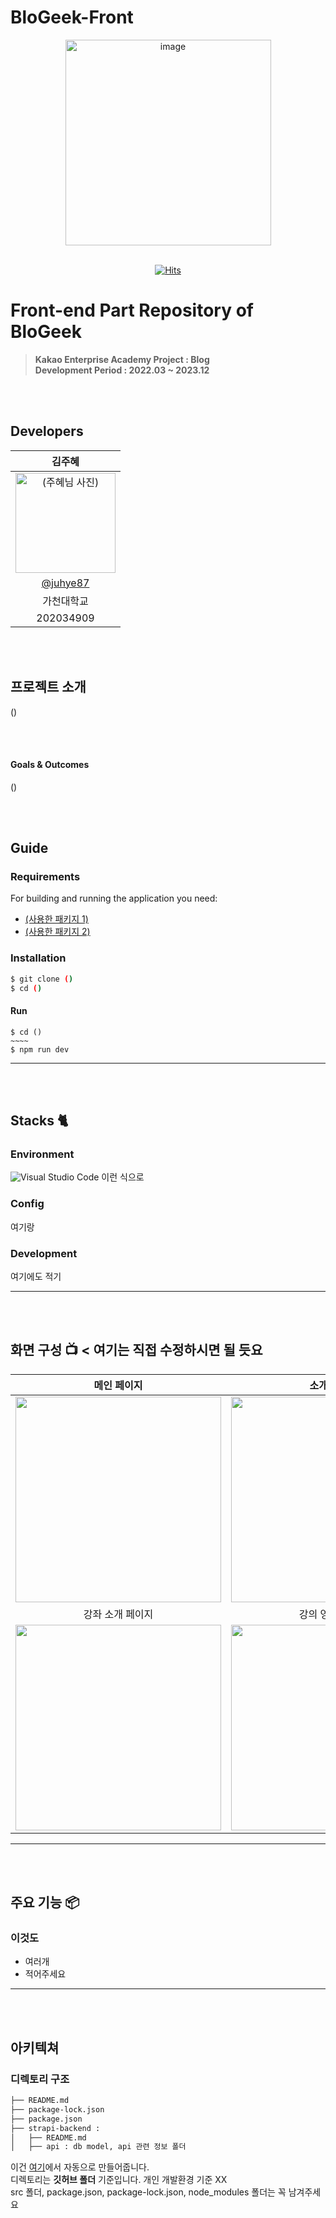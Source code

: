 # BloGeek-Front

<div align="center">
<img width="329" alt="image" src="https://github.com/KEA-GeeK/BloGeeK-Front/assets/31691750/a94de72f-9574-423c-b03d-101bcd5e7678">

<br>
<br>

[![Hits](https://hits.seeyoufarm.com/api/count/incr/badge.svg?url=https%3A%2F%2Fgithub.com%2FKEA-GeeK%2FBloGeeK-Front&count_bg=%2379C83D&title_bg=%23555555&icon=&icon_color=%23E7E7E7&title=Readers&edge_flat=false)](https://hits.seeyoufarm.com)

</div>

# Front-end Part Repository of BloGeek
> **Kakao Enterprise Academy Project : Blog** <br/> **Development Period : 2022.03 ~ 2023.12**

<br>
<br>

## Developers

|      김주혜       |                                                                                                           
| :---: |
|   <img width="160px" src="" alt="(주혜님 사진)" />    |
| [@juhye87](https://github.com/juhye87)   |
| 가천대학교 |
| 202034909 |

<br>
<br>

## 프로젝트 소개

()

<br>
<br>

#### Goals & Outcomes

()

<br>
<br>

## Guide
### Requirements
For building and running the application you need:

- [(사용한 패키지 1)]()
- [(사용한 패키지 2)]()

### Installation
``` bash
$ git clone ()
$ cd ()
```

#### Run
```
$ cd ()
~~~~
$ npm run dev
```

---

<br>
<br>

## Stacks 🐈

### Environment
![Visual Studio Code](https://img.shields.io/badge/Visual%20Studio%20Code-007ACC?style=for-the-badge&logo=Visual%20Studio%20Code&logoColor=white)
이런 식으로           

### Config
여기랑       


### Development
여기에도 적기

---

<br>
<br>

## 화면 구성 📺 < 여기는 직접 수정하시면 될 듯요
| 메인 페이지  |  소개 페이지   |
| :-------------------------------------------: | :------------: |
|  <img width="329" src="https://user-images.githubusercontent.com/50205887/208036155-a57900f7-c68a-470d-923c-ff3c296ea635.png"/> |  <img width="329" src="https://user-images.githubusercontent.com/50205887/208036645-a76cf400-85bc-4fa2-af72-86d2abf61366.png"/>|  
| 강좌 소개 페이지   |  강의 영상 페이지   |  
| <img width="329" src="https://user-images.githubusercontent.com/50205887/208038737-2b32b7d2-25f4-4949-baf5-83b5c02915a3.png"/>   |  <img width="329" src="https://user-images.githubusercontent.com/50205887/208038965-43a6318a-7b05-44bb-97c8-b08b0495fba7.png"/>     |

---

<br>
<br>

## 주요 기능 📦

### 이것도
- 여러개
- 적어주세요

---

<br>
<br>

## 아키텍쳐

### 디렉토리 구조
```bash
├── README.md
├── package-lock.json
├── package.json
├── strapi-backend : 
│   ├── README.md
│   ├── api : db model, api 관련 정보 폴더
```

이건 [여기](https://marketplace.visualstudio.com/items?itemName=zhucy.project-tree)에서 자동으로 만들어줍니다. <br>
디렉토리는 **깃허브 폴더** 기준입니다. 개인 개발환경 기준 XX <br>
src 폴더, package.json, package-lock.json, node_modules 폴더는 꼭 남겨주세요
